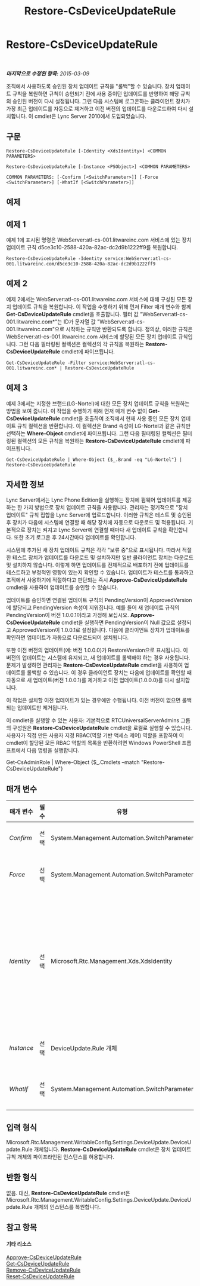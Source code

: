 ﻿---
title: Restore-CsDeviceUpdateRule
TOCTitle: Restore-CsDeviceUpdateRule
ms:assetid: 4c89d529-23fc-470e-9006-f15a18ed13fd
ms:mtpsurl: https://technet.microsoft.com/ko-kr/library/Gg398305(v=OCS.15)
ms:contentKeyID: 49303566
ms.date: 08/10/2015
mtps_version: v=OCS.15
ms.translationtype: HT
---

# Restore-CsDeviceUpdateRule

 

_**마지막으로 수정된 항목:** 2015-03-09_

조직에서 사용하도록 승인된 장치 업데이트 규칙을 "롤백"할 수 있습니다. 장치 업데이트 규칙을 복원하면 규칙이 승인되기 전에 사용 중이던 업데이트를 반영하여 해당 규칙의 승인된 버전이 다시 설정됩니다. 그런 다음 시스템에 로그온하는 클라이언트 장치가 가장 최근 업데이트를 자동으로 제거하고 이전 버전의 업데이트를 다운로드하여 다시 설치합니다. 이 cmdlet은 Lync Server 2010에서 도입되었습니다.

## 구문

    Restore-CsDeviceUpdateRule [-Identity <XdsIdentity>] <COMMON PARAMETERS>

    Restore-CsDeviceUpdateRule [-Instance <PSObject>] <COMMON PARAMETERS>

    COMMON PARAMETERS: [-Confirm [<SwitchParameter>]] [-Force <SwitchParameter>] [-WhatIf [<SwitchParameter>]]

## 예제

## 예제 1

예제 1에 표시된 명령은 WebServer:atl-cs-001.litwareinc.com 서비스에 있는 장치 업데이트 규칙 d5ce3c10-2588-420a-82ac-dc2d9b1222ff9를 복원합니다.

    Restore-CsDeviceUpdateRule -Identity service:WebServer:atl-cs-001.litwareinc.com/d5ce3c10-2588-420a-82ac-dc2d9b1222ff9

## 예제 2

예제 2에서는 WebServer:atl-cs-001.litwareinc.com 서비스에 대해 구성된 모든 장치 업데이트 규칙을 복원합니다. 이 작업을 수행하기 위해 먼저 Filter 매개 변수와 함께 **Get-CsDeviceUpdateRule** cmdlet을 호출합니다. 필터 값 "WebServer:atl-cs-001.litwareinc.com\*"는 ID가 문자열 값 "WebServer:atl-cs-001.litwareinc.com"으로 시작하는 규칙만 반환되도록 합니다. 정의상, 이러한 규칙은 WebServer:atl-cs-001.litwareinc.com 서비스에 할당된 모든 장치 업데이트 규칙입니다. 그런 다음 필터링된 컬렉션은 컬렉션의 각 규칙을 복원하는 **Restore-CsDeviceUpdateRule** cmdlet에 파이프됩니다.

    Get-CsDeviceUpdateRule -Filter service:WebServer:atl-cs-001.litwareinc.com* | Restore-CsDeviceUpdateRule

## 예제 3

예제 3에서는 지정한 브랜드(LG-Nortel)에 대한 모든 장치 업데이트 규칙을 복원하는 방법을 보여 줍니다. 이 작업을 수행하기 위해 먼저 매개 변수 없이 **Get-CsDeviceUpdateRule** cmdlet을 호출하여 조직에서 현재 사용 중인 모든 장치 업데이트 규칙 컬렉션을 반환합니다. 이 컬렉션은 Brand 속성이 LG-Nortel과 같은 규칙만 선택하는 **Where-Object** cmdlet에 파이프됩니다. 그런 다음 필터링된 컬렉션은 필터링된 컬렉션의 모든 규칙을 복원하는 **Restore-CsDeviceUpdateRule** cmdlet에 파이프됩니다.

    Get-CsDeviceUpdateRule | Where-Object {$_.Brand -eq "LG-Nortel"} | Restore-CsDeviceUpdateRule

## 자세한 정보

Lync Server에서는 Lync Phone Edition을 실행하는 장치에 펌웨어 업데이트를 제공하는 한 가지 방법으로 장치 업데이트 규칙을 사용합니다. 관리자는 정기적으로 "장치 업데이트" 규칙 집합을 Lync Server에 업로드합니다. 이러한 규칙은 테스트 및 승인된 후 장치가 다음에 시스템에 연결할 때 해당 장치에 자동으로 다운로드 및 적용됩니다. 기본적으로 장치는 켜지고 Lync Server에 연결할 때마다 새 업데이트 규칙을 확인합니다. 또한 초기 로그온 후 24시간마다 업데이트를 확인합니다.

시스템에 추가된 새 장치 업데이트 규칙은 각각 "보류 중"으로 표시됩니다. 따라서 적절한 테스트 장치가 업데이트를 다운로드 및 설치하지만 일반 클라이언트 장치는 다운로드 및 설치하지 않습니다. 이렇게 하면 업데이트를 전체적으로 배포하기 전에 업데이트를 테스트하고 부정적인 영향이 있는지 확인할 수 있습니다. 업데이트가 테스트를 통과하고 조직에서 사용하기에 적절하다고 판단되는 즉시 **Approve-CsDeviceUpdateRule** cmdlet을 사용하여 업데이트를 승인할 수 있습니다.

업데이트를 승인하면 연결된 업데이트 규칙의 PendingVersion이 ApprovedVersion에 할당되고 PendingVersion 속성이 지워집니다. 예를 들어 새 업데이트 규칙의 PendingVersion이 버전 1.0.0.1이라고 가정해 보십시오. **Approve-CsDeviceUpdateRule** cmdlet을 실행하면 PendingVersion이 Null 값으로 설정되고 ApprovedVersion이 1.0.0.1로 설정됩니다. 다음에 클라이언트 장치가 업데이트를 확인하면 업데이트가 자동으로 다운로드되어 설치됩니다.

또한 이전 버전의 업데이트(예: 버전 1.0.0.0)가 RestoreVersion으로 표시됩니다. 이 버전의 업데이트는 시스템에 유지되고, 새 업데이트를 롤백해야 하는 경우 사용됩니다. 문제가 발생하면 관리자는 **Restore-CsDeviceUpdateRule** cmdlet을 사용하여 업데이트를 롤백할 수 있습니다. 이 경우 클라이언트 장치는 다음에 업데이트를 확인할 때 자동으로 새 업데이트(버전 1.0.0.1)를 제거하고 이전 업데이트(1.0.0.0)를 다시 설치합니다.

이 작업은 설치할 이전 업데이트가 있는 경우에만 수행됩니다. 이전 버전이 없으면 롤백되는 업데이트만 제거됩니다.

이 cmdlet을 실행할 수 있는 사용자: 기본적으로 RTCUniversalServerAdmins 그룹의 구성원은 **Restore-CsDeviceUpdateRule** cmdlet을 로컬로 실행할 수 있습니다. 사용자가 직접 만든 사용자 지정 RBAC(역할 기반 액세스 제어) 역할을 포함하여 이 cmdlet이 할당된 모든 RBAC 역할의 목록을 반환하려면 Windows PowerShell 프롬프트에서 다음 명령을 실행합니다.

Get-CsAdminRole | Where-Object {$\_.Cmdlets –match "Restore-CsDeviceUpdateRule"}

## 매개 변수


<table>
<colgroup>
<col style="width: 25%" />
<col style="width: 25%" />
<col style="width: 25%" />
<col style="width: 25%" />
</colgroup>
<thead>
<tr class="header">
<th>매개 변수</th>
<th>필수</th>
<th>유형</th>
<th>설명</th>
</tr>
</thead>
<tbody>
<tr class="odd">
<td><p><em>Confirm</em></p></td>
<td><p>선택</p></td>
<td><p>System.Management.Automation.SwitchParameter</p></td>
<td><p>명령을 실행하기 전에 확인 메시지를 표시합니다.</p></td>
</tr>
<tr class="even">
<td><p><em>Force</em></p></td>
<td><p>선택</p></td>
<td><p>System.Management.Automation.SwitchParameter</p></td>
<td><p>명령을 실행할 때 발생할 수 있는 심각하지 않은 오류 메시지를 표시하지 않습니다.</p></td>
</tr>
<tr class="odd">
<td><p><em>Identity</em></p></td>
<td><p>선택</p></td>
<td><p>Microsoft.Rtc.Management.Xds.XdsIdentity</p></td>
<td><p>복원되는 장치 업데이트 규칙의 고유 식별자입니다. 장치 업데이트 규칙의 ID는 장치 업데이트 규칙이 할당된 서비스(예: service:WebServer:atl-cs-001.litwareinc.com)와 GUID(Globally Unique Identifier)로 구성됩니다. 따라서 Redmond 사이트에 대해 구성된 장치 업데이트 규칙의 ID는 service:WebServer:atl-cs-001.litwareinc.com/d5ce3c10-2588-420a-82ac-dc2d9b1222ff9와 유사합니다.</p></td>
</tr>
<tr class="even">
<td><p><em>Instance</em></p></td>
<td><p>선택</p></td>
<td><p>DeviceUpdate.Rule 개체</p></td>
<td><p>개별 매개 변수 값을 설정하는 대신 cmdlet에 개체에 대한 참조를 전달할 수 있습니다.</p></td>
</tr>
<tr class="odd">
<td><p><em>WhatIf</em></p></td>
<td><p>선택</p></td>
<td><p>System.Management.Automation.SwitchParameter</p></td>
<td><p>명령을 실제로 실행하지 않고도 명령이 실행될 경우 발생할 수 있는 현상을 설명합니다.</p></td>
</tr>
</tbody>
</table>


## 입력 형식

Microsoft.Rtc.Management.WritableConfig.Settings.DeviceUpdate.DeviceUpdate.Rule 개체입니다. **Restore-CsDeviceUpdateRule** cmdlet은 장치 업데이트 규칙 개체의 파이프라인된 인스턴스를 허용합니다.

## 반환 형식

없음. 대신, **Restore-CsDeviceUpdateRule** cmdlet은 Microsoft.Rtc.Management.WritableConfig.Settings.DeviceUpdate.DeviceUpdate.Rule 개체의 인스턴스를 복원합니다.

## 참고 항목

#### 기타 리소스

[Approve-CsDeviceUpdateRule](approve-csdeviceupdaterule.md)  
[Get-CsDeviceUpdateRule](get-csdeviceupdaterule.md)  
[Remove-CsDeviceUpdateRule](remove-csdeviceupdaterule.md)  
[Reset-CsDeviceUpdateRule](reset-csdeviceupdaterule.md)

